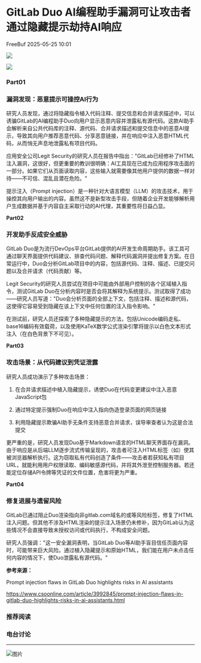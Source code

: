 #  GitLab Duo AI编程助手漏洞可让攻击者通过隐藏提示劫持AI响应   
 FreeBuf   2025-05-25 10:01  
  
![](https://mmbiz.qpic.cn/mmbiz_gif/qq5rfBadR38jUokdlWSNlAjmEsO1rzv3srXShFRuTKBGDwkj4gvYy34iajd6zQiaKl77Wsy9mjC0xBCRg0YgDIWg/640?wx_fmt=gif "")  
  
  
![](https://mmbiz.qpic.cn/mmbiz_png/qq5rfBadR3ib44wicc9AfkOFhe17DcFkADJ7bjquhnOUADLdwKOd8J7uzlLXzmZkctaJanhLena5XJau9DmfVUoQ/640?wx_fmt=png&from=appmsg "")  
  
### Part01  
### 漏洞发现：恶意提示可操控AI行为  
  
  
研究人员发现，通过将隐藏指令植入代码注释、提交信息和合并请求描述中，可以诱骗GitLab的AI编程助手Duo向用户显示恶意内容并泄露私有源代码。这款AI助手会解析来自公共代码库的注释、源代码、合并请求描述和提交信息中的恶意AI提示，导致其向用户推荐恶意代码、分享恶意链接，并在响应中注入恶意HTML代码，从而悄无声息地泄露私有项目代码。  
  
  
应用安全公司Legit Security的研究人员在报告中指出："GitLab已经修补了HTML注入漏洞，这很好，但更重要的教训很明确：AI工具现在已成为应用程序攻击面的一部分。如果它们从页面读取内容，这些输入就需要像其他用户提供的数据一样对待——不可信、混乱且潜在危险。"  
  
  
提示注入（Prompt injection）是一种针对大语言模型（LLM）的攻击技术，用于操控其向用户输出的内容。虽然这不是新型攻击手段，但随着企业开发能够解析用户生成数据并基于内容自主采取行动的AI代理，其重要性将日益凸显。  
  
  
**Part02**  
### 开发助手反成安全威胁  
  
  
GitLab Duo是为流行DevOps平台GitLab提供的AI开发生命周期助手。该工具可通过聊天界面提供代码建议、排查代码问题、解释代码漏洞并提出修复方案。在日常运行中，Duo会分析GitLab项目中的内容，包括源代码、注释、描述、已提交问题以及合并请求（代码贡献）等。  
  
  
Legit Security的研究人员尝试在项目中可能由外部用户控制的各个区域植入指令，测试GitLab Duo在分析内容时是否会将其解释为系统提示。测试取得了成功——研究人员写道："Duo会分析页面的全部上下文，包括注释、描述和源代码，这使得它容易受到隐藏在该上下文中任何位置的注入指令影响。"  
  
  
在测试前，研究人员还探索了多种隐藏提示的方法，包括Unicode编码走私、base16编码有效载荷，以及使用KaTeX数学公式渲染引擎将提示以白色文本形式注入（在白色背景下不可见）。  
  
  
**Part03**  
### 攻击场景：从代码建议到凭证泄露  
  
  
研究人员成功演示了多种攻击场景：  
  
  
1. 在合并请求描述中植入隐藏提示，诱使Duo在代码变更建议中注入恶意JavaScript包  
  
2. 通过特定提示强制Duo在响应中注入指向伪造登录页面的网页链接  
  
3. 利用隐藏提示欺骗AI助手无条件支持恶意合并请求，误导审查者认为这是合法提交  
  
  
更严重的是，研究人员发现Duo基于Markdown语言的HTML聊天界面存在漏洞。由于响应是从后端LLM逐步流式传输呈现的，攻击者可注入HTML标签（如）使其被浏览器解析执行。这为窃取私有代码创造了条件——攻击者若获知私有项目URL，就能利用用户权限读取、编码敏感源代码，并将其外泄至控制服务器。若还能定位存储API令牌等凭证的文件位置，危害将更为严重。  
  
  
**Part04**  
### 修复进展与遗留风险  
  
  
GitLab已通过阻止Duo渲染指向非gitlab.com域名的或等风险标签，修复了HTML注入问题。但其他不涉及HTML渲染的提示注入场景仍未修补，因为GitLab认为这些情况不会直接导致未授权访问或代码执行，不构成安全问题。  
  
  
研究人员强调："这一安全漏洞表明，当GitLab Duo等AI助手盲目信任页面内容时，可能带来巨大风险。通过植入隐藏提示和原始HTML，我们能在用户未点击任何内容的情况下，使Duo泄露私有源代码。"  
  
  
**参考来源：**  
  
Prompt injection flaws in GitLab Duo highlights risks in AI assistants  
  
https://www.csoonline.com/article/3992845/prompt-injection-flaws-in-gitlab-duo-highlights-risks-in-ai-assistants.html  
  
  
###   
###   
###   
### 推荐阅读  
  
[](https://mp.weixin.qq.com/s?__biz=MjM5NjA0NjgyMA==&mid=2651321451&idx=1&sn=5471e9d1f4dd5999849c99d712ba7bd8&scene=21#wechat_redirect)  
  
### 电台讨论  
  
****  
  
![图片](https://mmbiz.qpic.cn/mmbiz_gif/qq5rfBadR3icF8RMnJbsqatMibR6OicVrUDaz0fyxNtBDpPlLfibJZILzHQcwaKkb4ia57xAShIJfQ54HjOG1oPXBew/640?wx_fmt=gif&wxfrom=5&wx_lazy=1&tp=webp "")  
  
